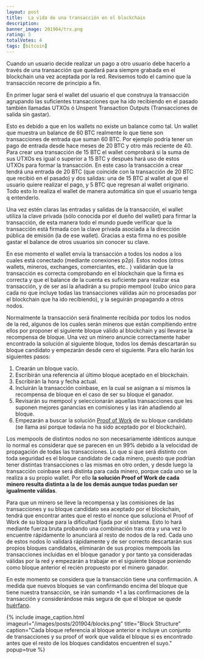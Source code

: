 ```yaml
---
layout: post
title:  La vida de una transacción en el blockchain
description: 
banner_image: 201904/trx.png
rating: 5
totalVotes: 4
tags: [bitcoin]
---
```


Cuando un usuario decide realizar un pago a otro usuario debe hacerlo a través de una transacción que quedará para siempre grabada en el blockchain una vez aceptada por la red. Revisemos todo el camino que la transacción recorre de principio a fin.

<!--more-->

En primer lugar será el wallet del usuario el que construya la transacción agrupando las suficientes transacciones que ha ido recibiendo en el pasado también llamadas UTXOs ó Unspent Transaction Outputs (Transacciones de salida sin gastar).

Esto es debido a que en los wallets no existe un balance como tal. Un wallet que muestra un balance de 60 BTC realmente lo que tiene son transacciones de entrada que suman 60 BTC. Por ejemplo podría tener un pago de entrada desde hace meses de 20 BTC y otro más reciente de 40. Para crear una transacción de 15 BTC el wallet comprobará si la suma de sus UTXOs es igual o superior a 15 BTC y después hará uso de estos UTXOs para formar la transacción. En este caso la transacción a crear tendrá una entrada de 20 BTC (que coincide con la transacción de 20 BTC que recibió en el pasado) y dos salidas: una de 15 BTC al wallet al que el usuario quiere realizar el pago, y 5 BTC que regresan al wallet originario. Todo esto lo realiza el wallet de manera automática sin que el usuario tenga q entenderlo.

Una vez estén claras las entradas y salidas de la transacción, el wallet utiliza la clave privada (sólo conocida por el dueño del wallet) para firmar la transacción, de esta manera todo el mundo puede verificar que la transacción está firmada con la clave privada asociada a la dirección pública de emisión (la de ese wallet). Gracias a esta firma no es posible gastar el balance de otros usuarios sin conocer su clave.

En ese momento el wallet envía la transacción a todos los nodos a los cuales está conectado (mediante conexiones p2p). Estos nodos (otros wallets, mineros, exchanges, comerciantes, etc.. ) validarán que la transacción es correcta comprobando en el blockchain que la firma es correcta y que el balance de la cuenta es suficiente para realizar esa transacción, y de ser así la añadirán a su propio mempool (cubo único para cada no que incluye todas las transacciones válidas aún no procesadas por el blockchain que ha ido recibiendo), y la seguirán propagando a otros nodos.

Normalmente la transacción será finalmente recibida por todos los nodos de la red, algunos de los cuales serán mineros que están compitiendo entre ellos por proponer el siguiente bloque válido al blockchain y así llevarse la recompensa de bloque. Una vez un minero anuncie correctamente haber encontrado la solución al siguiente bloque, todos los demás descartarán su bloque candidato y empezarán desde cero el siguiente. Para ello harán los siguientes pasos:

1. Crearán un bloque vacío.
2. Escribirán una referencia al último bloque aceptado en el blockchain.
3. Escribirán la hora y fecha actual.
4. Incluirán la transacción coinbase, en la cual se asignan a sí mismos la recompensa de bloque en el caso de ser su bloque el ganador.
5. Revisarán su mempool y seleccionarán aquellas transacciones que les suponen mejores ganancias en comisiones y las irán añadiendo al bloque.
6. Empezarán a buscar la solución [Proof of Work](/que-es-proof-of-work/) de su bloque candidato (se llama así porque todavía no ha sido aceptado por el blockchain).

Los mempools de distintos nodos no son necesariamente idénticos aunque lo normal es considerar que se parecen en un 99% debido a la velocidad de propagación de todas las transacciones. Lo que si que será distinto con toda seguridad es el bloque candidato de cada minero, puesto que podrían tener distintas transacciones o las mismas en otro orden, y desde luego la transacción coinbase será distinta para cada minero, porque cada uno se la realiza a su propio wallet. Por ello **la solución Proof of Work de cada minero resulta distinta a la de los demás aunque todas puedan ser igualmente válidas**.

Para que un minero se lleve la recompensa y las comisiones de las transacciones y su bloque candidato sea aceptado por el blockchain, tendrá que encontrar antes que el resto el nonce que soluciona el Proof of Work de su bloque para la dificultad fijada por el sistema. Esto lo hará mediante fuerza bruta probando una combinación tras otra y una vez lo encuentre rápidamente lo anunciará al resto de nodos de la red. Cada uno de estos nodos lo validará rápidamente y de ser correcto descartarán sus propios bloques candidatos, eliminarán de sus propios mempools las transacciones incluidas en el bloque ganador y por tanto ya consideradas válidas por la red y empezarán a trabajar en el siguiente bloque poniendo como bloque anterior el recién propuesto por el minero ganador.

En este momento se considera que la transacción tiene una confirmación. A medida que nuevos bloques se van confirmando encima del bloque que tiene nuestra transacción, se irán sumando +1 a las confirmaciones de la transacción y considerándose más segura de que el bloque se quede [huérfano](/problema-escalabilidad/).

{% include image_caption.html imageurl="/images/posts/201904/blocks.png" title="Block Structure" caption="Cada bloque referencia al bloque anterior e incluye un conjunto de transacciones y su proof of work que valida el bloque si es encontrado antes que el resto de los bloques candidatos encuentren el suyo." popup=true %}
